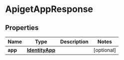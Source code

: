 
# ApigetAppResponse

## Properties
Name | Type | Description | Notes
------------ | ------------- | ------------- | -------------
**app** | [**IdentityApp**](IdentityApp.md) |  |  [optional]



